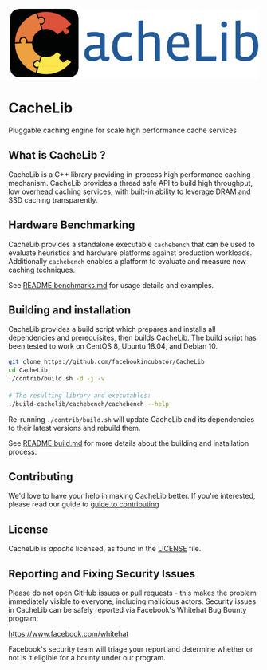 <p align="center">
  <img width="500" height="140" alt="CacheLib" src="CacheLib-Logo.png">
</p>

# CacheLib

Pluggable caching engine for scale high performance cache services


## What is CacheLib ?

CacheLib is a C++ library providing in-process high performance caching
mechanism. CacheLib provides a thread safe API to build high throughput,
low overhead caching services, with built-in ability to leverage
DRAM and SSD caching transparently.


## Hardware Benchmarking

CacheLib provides a standalone executable `cachebench` that can be
used to evaluate heuristics and hardware platforms against production
workloads. Additionally `cachebench` enables a platform to evaluate
and measure new caching techniques.

See [README.benchmarks.md](README.benchmarks.md) for usage details
and examples.



## Building and installation

CacheLib provides a build script which prepares and installs all
dependencies and prerequisites, then builds CacheLib.
The build script has been tested to work on CentOS 8,
Ubuntu 18.04, and Debian 10.

```sh
git clone https://github.com/facebookincubator/CacheLib
cd CacheLib
./contrib/build.sh -d -j -v

# The resulting library and executables:
./build-cachelib/cachebench/cachebench --help
```

Re-running `./contrib/build.sh` will update CacheLib and its dependencies
to their latest versions and rebuild them.

See [README.build.md](README.build.md) for more details about
the building and installation process.



## Contributing

We'd love to have your help in making CacheLib better. If you're interested,
please read our guide to [guide to contributing](CONTRIBUTING.md)



## License

CacheLib is *apache* licensed, as found in the [LICENSE](LICENSE) file.



## Reporting and Fixing Security Issues

Please do not open GitHub issues or pull requests - this makes the problem
immediately visible to everyone, including malicious actors. Security issues in
CacheLib can be safely reported via Facebook's Whitehat Bug Bounty program:

https://www.facebook.com/whitehat

Facebook's security team will triage your report and determine whether or not is
it eligible for a bounty under our program.
